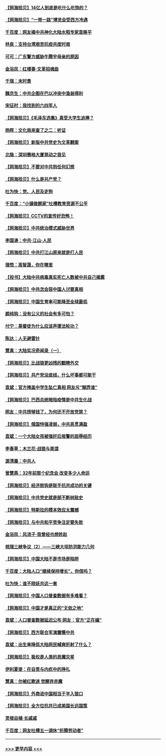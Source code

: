 #### [【网海拾贝】14亿人到底是吃什么吃饱的？](../pages/nsc993/n12974125.md?t=05261451) 
#### [【网海拾贝】“一带一路”博览会受西方冷遇](../pages/nsc993/n12971787.md?t=05261451) 
#### [千百度：网友揭中共神化大陆水稻专家袁隆平](../pages/nsc993/n12971733.md?t=05261451) 
#### [林泉：支持台湾艰苦抗疫共度时艰](../pages/nsc993/n12971350.md?t=05261451) 
#### [可可：广东警方威胁牛腾宇母亲的原因](../pages/nsc993/n12971100.md?t=05261451) 
#### [金浴凤：红楼春·文革招魂曲](../pages/nsc993/n12970354.md?t=05261451) 
#### [千瑞：末时景](../pages/nsc993/n12970337.md?t=05261451) 
#### [魏京生：中共企图在巴以冲突中渔翁得利](../pages/nsc993/n12970286.md?t=05261451) 
#### [宋征时：我找到的六四军人](../pages/nsc993/n12970213.md?t=05261451) 
#### [【网海拾贝】《毛泽东选集》真受大学生追捧？](../pages/nsc993/n12968779.md?t=05261451) 
#### [杨晖：文化局来查了之二：听证](../pages/nsc993/n12966528.md?t=05261451) 
#### [【网海拾贝】新版中共党史为文革翻案](../pages/nsc993/n12967526.md?t=05261451) 
#### [北隐：深圳赛格大厦晃动之我见](../pages/nsc993/n12967393.md?t=05261451) 
#### [【网海拾贝】不要对中共抱任何幻想](../pages/nsc993/n12965222.md?t=05261451) 
#### [【网海拾贝】什么是共产党？](../pages/nsc993/n12962781.md?t=05261451) 
#### [吐为快：党、人民及走狗](../pages/nsc993/n12962747.md?t=05261451) 
#### [千百度：“小镇做题家”吐槽教育资源不公平](../pages/nsc993/n12962705.md?t=05261451) 
#### [【网海拾贝】CCTV的宣传好恐怖！](../pages/nsc993/n12959984.md?t=05261451) 
#### [【网海拾贝】中共统治模式威胁世界](../pages/nsc993/n12957622.md?t=05261451) 
#### [李国涛：中共‧江山‧人民](../pages/nsc993/n12957502.md?t=05261451) 
#### [【网海拾贝】中共打江山原来就是打人民](../pages/nsc993/n12954345.md?t=05261451) 
#### [理悟：高智晟，你在哪里](../pages/nsc993/n12953115.md?t=05261451) 
#### [【投书】大陆中共病毒真实死亡人数被中共自己揭露](../pages/nsc993/n12953050.md?t=05261451) 
#### [【网海拾贝】中共怎会容中国人讨要真相](../pages/nsc993/n12952161.md?t=05261451) 
#### [【网海拾贝】中国生育率可能降至全球最低](../pages/nsc993/n12948793.md?t=05261451) 
#### [颜纯钩：没有公义的社会有多可怕？](../pages/nsc993/n12947626.md?t=05261451) 
#### [付宁：基督徒为什么应该声援法轮功？](../pages/nsc993/n12947233.md?t=05261451) 
#### [陈达：人无避雷针](../pages/nsc993/n12947098.md?t=05261451) 
#### [慧真：大陆实况奇闻录（一）](../pages/nsc993/n12945811.md?t=05261451) 
#### [【网海拾贝】比战狼更凶残的戳瞎外交](../pages/nsc993/n12945717.md?t=05261451) 
#### [【网海拾贝】共产党没底线，什么坏事都可能干](../pages/nsc993/n12942090.md?t=05261451) 
#### [袁斌：官方掩盖中学生坠亡真相 网友斥“糊弄谁”](../pages/nsc993/n12942029.md?t=05261451) 
#### [【网海拾贝】巴西总统暗指疫情是中共生化战](../pages/nsc993/n12938999.md?t=05261451) 
#### [网友：中共捞够钱了，为何还不开放党禁？](../pages/nsc993/n12938952.md?t=05261451) 
#### [【网海拾贝】俄国恃强凌弱，中共恶贯满盈](../pages/nsc993/n12936626.md?t=05261451) 
#### [袁斌：一个大陆女孩被强奸后报警的屈辱经历](../pages/nsc993/n12936547.md?t=05261451) 
#### [李春草：木兰花·战狼与美谍](../pages/nsc993/n12935995.md?t=05261451) 
#### [源清晨：中共人](../pages/nsc993/n12935589.md?t=05261451) 
#### [曾慧燕：32年前那个纪念会 改变多少人命运](../pages/nsc993/n12934233.md?t=05261451) 
#### [【网海拾贝】经济脱钩是联手抗共成功的关键](../pages/nsc993/n12934176.md?t=05261451) 
#### [【网海拾贝】中共党史就是部不断树敌史](../pages/nsc993/n12932844.md?t=05261451) 
#### [【网海拾贝】特斯拉的模本效应太震撼](../pages/nsc993/n12925626.md?t=05261451) 
#### [【网海拾贝】与中共和平竞争注定要失败](../pages/nsc993/n12923326.md?t=05261451) 
#### [金浴凤：风流子‧我曾经也想姓赵](../pages/nsc993/n12920911.md?t=05261451) 
#### [梳理三峡争议（2）——三峡大坝防洪能力几何](../pages/nsc993/n12920173.md?t=05261451) 
#### [【网海拾贝】中国大陆不是市场是陷阱](../pages/nsc993/n12920143.md?t=05261451) 
#### [千百度：大陆人口“继续保持增长”，你信吗？](../pages/nsc993/n12918946.md?t=05261451) 
#### [吐为快：谁不晓妖共这一套](../pages/nsc993/n12918941.md?t=05261451) 
#### [【网海拾贝】中国人口普查数据有多难看？](../pages/nsc993/n12917822.md?t=05261451) 
#### [【网海拾贝】中国才是真正的“无依之地”](../pages/nsc993/n12915845.md?t=05261451) 
#### [袁斌：人口普查数据延迟公布 网友：官方“正在编”](../pages/nsc993/n12915748.md?t=05261451) 
#### [【网海拾贝】西方联合军演震慑中共](../pages/nsc993/n12913466.md?t=05261451) 
#### [袁斌：出生率降低大陆网民喊爽折射了什么？](../pages/nsc993/n12913365.md?t=05261451) 
#### [【网海拾贝】极权是人类的恶魔灾星](../pages/nsc993/n12910697.md?t=05261451) 
#### [伊利夏提：在自责与内疚中的挣扎](../pages/nsc993/n12910493.md?t=05261451) 
#### [慧真：勿被红歌迷 觉醒弃赤魔](../pages/nsc993/n12910485.md?t=05261451) 
#### [【网海拾贝】外商进中国相当于羊入狼口](../pages/nsc993/n12908274.md?t=05261451) 
#### [【网海拾贝】全方位抗共已成美国长远国策](../pages/nsc993/n12906878.md?t=05261451) 
#### [灵根自植‧长戚戚](../pages/nsc993/n12905585.md?t=05261451) 
#### [千百度：网友吐槽五一调休“折腾劳动者”](../pages/nsc993/n12905934.md?t=05261451) 

----
#### [ >>> 更早内容 <<< ](../indexes/nsc993-earlier.md)
